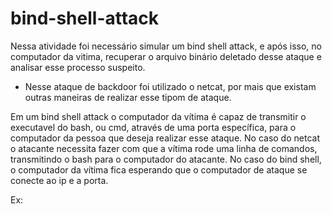 # bind-shell-attack

Nessa atividade foi necessário simular um bind shell attack, e após isso, no computador da vitima, recuperar o arquivo binário deletado desse ataque e analisar esse processo suspeito.

- Nesse ataque de backdoor foi utilizado o netcat, por mais que existam outras maneiras de realizar esse tipom de ataque.

Em um bind shell attack o computador da vítima é capaz de transmitir o executavel do bash, ou cmd, através de uma porta específica, para o computador da pessoa que deseja realizar esse ataque. No caso do netcat o atacante necessita fazer com que a vítima rode uma linha de comandos, transmitindo o bash para o computador do atacante. No caso do bind shell, o computador da vítima fica esperando que o computador de ataque se conecte ao ip e a porta.

Ex:
